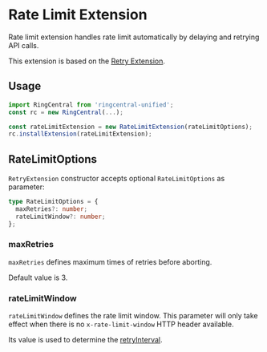 # Rate Limit Extension

Rate limit extension handles rate limit automatically by delaying and retrying API calls.

This extension is based on the [Retry Extension](../retry).


## Usage

```ts
import RingCentral from 'ringcentral-unified';
const rc = new RingCentral(...);

const rateLimitExtension = new RateLimitExtension(rateLimitOptions);
rc.installExtension(rateLimitExtension);
```


## RateLimitOptions

`RetryExtension` constructor accepts optional `RateLimitOptions` as parameter:

```ts
type RateLimitOptions = {
  maxRetries?: number;
  rateLimitWindow?: number;
};
```

### maxRetries

`maxRetries` defines maximum times of retries before aborting.

Default value is 3.


### rateLimitWindow

`rateLimitWindow` defines the rate limit window. This parameter will only take effect when there is no `x-rate-limit-window` HTTP header available.

Its value is used to determine the [retryInterval](https://github.com/ringcentral/ringcentral-unified-ts/tree/master/src/extensions/retry#retryinterval).
